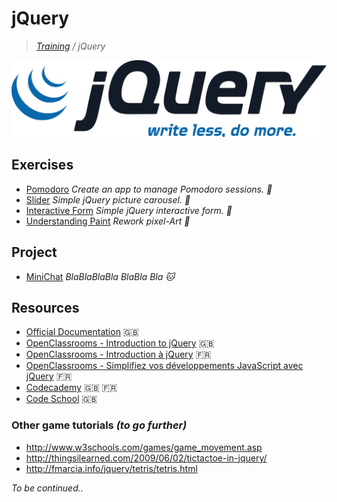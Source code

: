 # jQuery
>_[Training](https://gitlab.com/simplon-co/training) / jQuery_

![jQuery](jquery.png)

## Exercises

* [Pomodoro](https://gitlab.com/simplon-co/jquery-pomodoro)
  _Create an app to manage Pomodoro sessions. :tomato:_
* [Slider](https://gitlab.com/simplon-co/jquery-slider) _Simple jQuery picture carousel. :crystal_ball:_
* [Interactive Form](https://gitlab.com/simplon-co/jquery-form) _Simple jQuery interactive form. :pencil:_
* [Understanding Paint](https://gitlab.com/simplon-co/jquery-paint)
  _Rework pixel-Art :art:_

## Project

* [MiniChat](https://gitlab.com/simplon-co/project-chat) _BlaBlaBlaBla BlaBla Bla :cat:_

## Resources

* [Official Documentation](http://api.jquery.com/) :uk:
* [OpenClassrooms - Introduction to jQuery](https://openclassrooms.com/courses/intro-to-jquery) :uk:
* [OpenClassrooms - Introduction à jQuery](https://openclassrooms.com/courses/introduction-a-jquery-4) :fr:
* [OpenClassrooms - Simplifiez vos développements JavaScript avec jQuery](https://openclassrooms.com/courses/simplifiez-vos-developpements-javascript-avec-jquery) :fr:
* [Codecademy](https://www.codecademy.com/learn/jquery) :uk: :fr:
* [Code School](https://www.codeschool.com/courses/try-jquery) :uk:

### Other game tutorials _(to go further)_

* http://www.w3schools.com/games/game_movement.asp
* http://thingsilearned.com/2009/06/02/tictactoe-in-jquery/
* http://fmarcia.info/jquery/tetris/tetris.html

_To be continued.._
